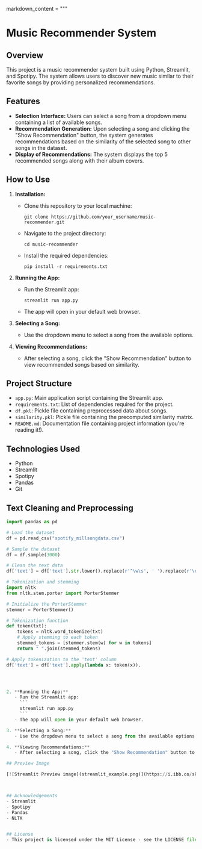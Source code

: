 markdown_content = """
# Music Recommender System

## Overview

This project is a music recommender system built using Python, Streamlit, and Spotipy. The system allows users to discover new music similar to their favorite songs by providing personalized recommendations.

## Features

- **Selection Interface:** Users can select a song from a dropdown menu containing a list of available songs.
- **Recommendation Generation:** Upon selecting a song and clicking the "Show Recommendation" button, the system generates recommendations based on the similarity of the selected song to other songs in the dataset.
- **Display of Recommendations:** The system displays the top 5 recommended songs along with their album covers.

## How to Use

1. **Installation:**
   - Clone this repository to your local machine:
     ```
     git clone https://github.com/your_username/music-recommender.git
     ```
   - Navigate to the project directory:
     ```
     cd music-recommender
     ```
   - Install the required dependencies:
     ```
     pip install -r requirements.txt
     ```

2. **Running the App:**
   - Run the Streamlit app:
     ```
     streamlit run app.py
     ```
   - The app will open in your default web browser.

3. **Selecting a Song:**
   - Use the dropdown menu to select a song from the available options.

4. **Viewing Recommendations:**
   - After selecting a song, click the "Show Recommendation" button to view recommended songs based on similarity.

## Project Structure

- `app.py`: Main application script containing the Streamlit app.
- `requirements.txt`: List of dependencies required for the project.
- `df.pkl`: Pickle file containing preprocessed data about songs.
- `similarity.pkl`: Pickle file containing the precomputed similarity matrix.
- `README.md`: Documentation file containing project information (you're reading it!).

## Technologies Used

- Python
- Streamlit
- Spotipy
- Pandas
- Git

## Text Cleaning and Preprocessing

```python
import pandas as pd

# Load the dataset
df = pd.read_csv("spotify_millsongdata.csv")

# Sample the dataset
df = df.sample(3000)

# Clean the text data
df['text'] = df['text'].str.lower().replace(r'^\w\s', ' ').replace(r'\n', ' ', regex = True)

# Tokenization and stemming
import nltk
from nltk.stem.porter import PorterStemmer

# Initialize the PorterStemmer
stemmer = PorterStemmer()

# Tokenization function
def token(txt):
    tokens = nltk.word_tokenize(txt)
    # Apply stemming to each token
    stemmed_tokens = [stemmer.stem(w) for w in tokens]
    return " ".join(stemmed_tokens)

# Apply tokenization to the 'text' column
df['text'] = df['text'].apply(lambda x: token(x)).




2. **Running the App:**
   - Run the Streamlit app:
     ```
     streamlit run app.py
     ```
   - The app will open in your default web browser.

3. **Selecting a Song:**
   - Use the dropdown menu to select a song from the available options.

4. **Viewing Recommendations:**
   - After selecting a song, click the "Show Recommendation" button to view recommended songs based on similarity.

## Preview Image

[![Streamlit Preview image](streamlit_example.png)](https://i.ibb.co/sR187KH/Recommendation-System-cover.jpg)



## Acknowledgements
- Streamlit
- Spotipy
- Pandas
- NLTK


## License
- This project is licensed under the MIT License - see the LICENSE file for details.